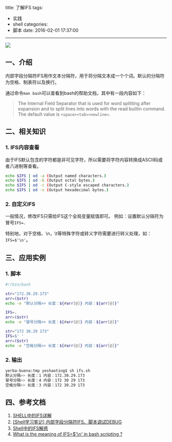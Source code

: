 title: 了解IFS
tags:
  - 实践
  - shell
categories:
  - 脚本
date: 2016-02-01 17:37:00
---

<img src="/asserts/images/logo/bash.png" class="img-logo img-center" />


## 一、介绍
内部字段分隔符IFS用作文本分隔符，用于将分隔文本成一个个词。默认的分隔符为空格、制表符以及换行。

通过命令`man bash`可以查看到bash的帮助文档，其中有一段内容如下：
> The Internal Field Separator that is used for word splitting after expansion and to  split lines into words with the read builtin command.
The default value is `<space><tab><newline>`.


## 二、相关知识

### 1. IFS内容查看
由于IFS默认包含的字符都是非可见字符，所以需要将字符内容转换成ASCII码或者八进制等查看。
``` bash
echo $IFS | od -a (Output named characters.)
echo $IFS | od -b (Output octal bytes.)
echo $IFS | od -c (Output C-style escaped characters.)
echo $IFS | od -x (Output hexadecimal bytes.)
```

### 2. 自定义IFS
一般情况，修改IFS只需给IFS这个全局变量赋值即可。
例如：设置默认分隔符为冒号`IFS=.`

特别地，对于空格、\n，\t等特殊字符或转义字符需要进行转义处理，如：`IFS=$'\n'`。


## 三、应用实例

### 1. 脚本
``` bash
#!/bin/bash

str="172.30.29.173"
arr=($str)
echo -e "默认分隔>> 长度：${#arr[@]} 内容：${arr[@]}"

IFS=.
arr=($str)
echo -e "冒号分隔>> 长度：${#arr[@]} 内容：${arr[@]}"

str="172 30.29 173"
IFS=$' '
arr=($str)
echo -e "空格分隔>> 长度：${#arr[@]} 内容：${arr[@]}"
```

### 2. 输出
``` bash
yerba-buena:tmp yeshaoting$ sh ifs.sh
默认分隔>> 长度：1 内容：172.30.29.173
冒号分隔>> 长度：4 内容：172 30 29 173
空格分隔>> 长度：3 内容：172 30.29 173
```


## 四、参考文档
1. [SHELL中的IFS详解](http://smilejay.com/2011/12/bash_ifs/)
2. [[Shell学习笔记] 内部字段分隔符IFS、脚本调试DEBUG](http://www.1987.name/205.html)
3. [Shell中的IFS解惑](http://blog.csdn.net/whuslei/article/details/7187639)
4. [What is the meaning of IFS=$'\n' in bash scripting ?](http://unix.stackexchange.com/questions/184863/what-is-the-meaning-of-ifs-n-in-bash-scripting)
